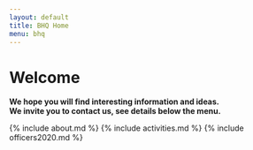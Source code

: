 ```yaml
---
layout: default
title: BHQ Home
menu: bhq
---
```


# Welcome

<b>We hope you will find interesting information and ideas.<br/>We invite you to contact us, see details below the menu.</b>


{% include about.md %}
{% include activities.md %}
{% include officers2020.md %}
